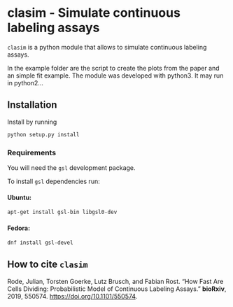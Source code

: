 # clasim - Simulate continuous labeling assays


`clasim` is a python module that allows to simulate continuous labeling assays.

In the example folder are the script to create the plots from the paper and an simple fit example.
The module was developed with python3. It may run in python2...

## Installation

Install by running
```python
python setup.py install
```

### Requirements

You will need the `gsl` development package.

To install `gsl` dependencies run:
#### Ubuntu:
```bash
apt-get install gsl-bin libgsl0-dev
```

#### Fedora:
```bash
dnf install gsl-devel
```

## How to cite `clasim`

Rode, Julian, Torsten Goerke, Lutz Brusch, and Fabian Rost. “How Fast Are Cells Dividing: Probabilistic Model of Continuous Labeling Assays.” **bioRxiv**, 2019, 550574. https://doi.org/10.1101/550574.
